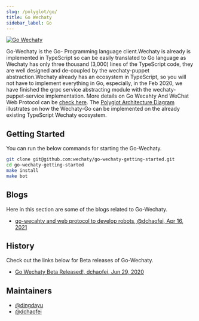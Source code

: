 ```yaml
---
slug: /polyglot/go/
title: Go Wechaty
sidebar_label: Go
---
```


[![Go Wechaty](https://img.shields.io/badge/Wechaty-Go-7de)](https://github.com/wechaty/go-wechaty)

Go-Wechaty is the Go- Programming language client.Wechaty is already is implemented in TypeScript so can be easily translated to Go language as Wechaty has only three thousand (3,000) lines of the TypeScript code, they are well designed and de-coupled by the wechaty-puppet abstraction.Wechaty already has an ecosystem in TypeScript, so you will not have to implement everything in Go, especially, in the Feb 2020, we have finished the grpc service abstracting module with the wechaty-puppet-service implementation.
More details on  Go Wecahty And WeChat Web Protocol can be [check here](https://wechaty.js.org/2021/04/16/go-wechaty-use-web/).
The [Polyglot Architecture Diagram](https://wechaty.js.org/docs/polyglot/diy/) illustrates on how the Wechaty-Go can be implemented on the already existing TypeScript Wechaty ecosystem.

## Getting Started

You can run the below commands for starting the Go-Wechaty.

```sh
git clone git@github.com:wechaty/go-wechaty-getting-started.git
cd go-wechaty-getting-started
make install
make bot
```

## Blogs

Here in this section are some of the blogs related to Go-Wechaty.

* [go-wecahty and web protocol to develop robots, @dchaofei, Apr 16, 2021](https://wechaty.js.org/2021/04/16/go-wechaty-use-web/)

## History

Check out the links below for Beta releases of Go-Wechaty.

* [Go Wechaty Beta Released!, dchaofei, Jun 29, 2020](https://wechaty.js.org/2020/06/29/go-wechaty-beta-released/)

## Maintainers

- [@dingdayu](https://github.com/dingdayu)
- [@dchaofei](https://wechaty.js.org/contributors/dchaofei)
